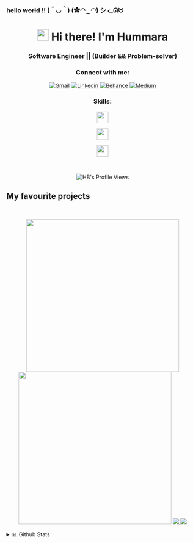 ### hello <del>world</del> !! (＾◡＾) (✿◠‿◠) シ ᓚᘏᗢ 
<h1 align="center"><img src = "https://raw.githubusercontent.com/MartinHeinz/MartinHeinz/master/wave.gif" width = 30px> Hi there! I'm Hummara</h1>
<h3 align="center">Software Engineer || (Builder && Problem-solver)</h3>

<h3 align="center">Connect with me:</h3>
<div align="center">
    <a href="mailto:hummarabashir@gmail.com" target="blank"><img alt="Gmail" src="https://img.shields.io/badge/Gmail-%23e4626b.svg?style=for-the-badge&logo=Gmail&logoColor=ffffff" /></a>
    <a href="https://linkedin.com/in/" target="_blank"><img alt="Linkedin" src="https://img.shields.io/badge/Linkedin-%230077B5.svg?style=for-the-badge&logo=Linkedin&logoColor=ffffff" /></a>
    <a target="_blank" rel="noopener noreferrer nofollow" href=""><img alt="Behance" src="https://img.shields.io/badge/behance-%23f2ca61.svg?style=for-the-badge&logo=behance&logoColor=140200"/></a>
    <a target="_blank" rel="noopener noreferrer nofollow" href=""><img alt="Medium" src="https://img.shields.io/badge/medium-%23ffd2ce.svg?style=for-the-badge&logo=medium&logoColor=140200" /></a>
</div>


<h3 align="center">Skills:</h3>
<p align="center">
    <img src="https://skillicons.dev/icons?i=js,html,css,bootstrap,php,gulp,pug,wordpress,tailwind,firebase" height="30"/>
</p>
<p align="center">
    <img src="https://skillicons.dev/icons?i=react,graphql,materialui,jquery,mysql,nodejs,netlify,sass,styledcomponents,jest,postman" height="30"/>
</p>
<p align="center">
    <img src="https://skillicons.dev/icons?i=github,dotnet,webpack,figma,xd,illustrator,vscode,gatsby,electron,netlify" height="30"/>
    <!-- graphql -->
</p>
<p>&nbsp;</p> 
<p align="center"> 
  <img src="https://komarev.com/ghpvc/?username=hummarabashir&label=Profile%20views&color=0e75b6&style=for-the-badge" alt="HB's Profile Views" /> 
</p>
<!-- <div align="center">
<h4 align="center">if you like what i do, maybe consider buying me a coffee !!</h4>
<p>
    <a target="_blank" rel="noopener noreferrer nofollow" href="https://www.buymeacoffee.com/hummarabashir"><img src="https://camo.githubusercontent.com/05fbf7164544b280f6c2aed38dbecfbbc4c412fbffdc0668ee3cd0ee9c78194a/68747470733a2f2f696d672e736869656c64732e696f2f62616467652f4275792532304d6525323061253230436f666665652d6666646430303f7374796c653d666f722d7468652d6261646765266c6f676f3d6275792d6d652d612d636f66666565266c6f676f436f6c6f723d626c61636b" alt="BuyMeACoffee" data-canonical-src="https://img.shields.io/badge/Buy%20Me%20a%20Coffee-ffdd00?style=for-the-badge&amp;logo=buy-me-a-coffee&amp;logoColor=black" style="max-width: 100%;"></a>
</p>
</div> -->
<!-- <details>
  <summary>Github Stats ⚡</summary>

 <!-- <a href="#">![Github stats](https://github-readme-stats.vercel.app/api?username=hummarabashir&theme=blueberry&count_private=true&hide_border=true&line_height=20)</a>
  <a href="#">![Top Langs](https://github-readme-stats.vercel.app/api/top-langs/?username=hummarabashir&layout=compact&theme=blueberry&count_private=true&hide_border=true)</a>
  <a href="#">[![GitHub Streak](https://github-readme-streak-stats.herokuapp.com?user=hummarabashir&layout=compact&theme=blueberry&count_private=true&hide_border=true)](https://git.io/streak-stats)</a> 
</details> -->
   ## My favourite projects
   <br/>
<p align="center">
  <img width="400" src="https://github.com/hummarabashir/hummarabashir/assets/56365809/655cdd83-3cb9-4a79-9c43-5eb43cfedc0f" />
  <img width="400" src="https://github.com/hummarabashir/hummarabashir/assets/56365809/55e6e7d0-8523-41b1-a9c4-8f14d25de81e" />
    <a href="https://github.com/hummarabashir/ebrary-readoftheday">
  <img align="" src="https://github-readme-stats.vercel.app/api/pin/?username=hummarabashir&repo=ebrary-readoftheday&bg_color=fdffe4&text_color=140200&title_color=e4626b&border_color=ffd2ce&icon_color=e4626b" />
</a>
  <a href="https://github.com/hummarabashir/readaroo">
  <img align="" src="https://github-readme-stats.vercel.app/api/pin/?username=hummarabashir&repo=readaroo&bg_color=ffedf6&text_color=140200&title_color=e4626b&border_color=ffd2ce&icon_color=e4626b" />
</a>
</p>
<details>
    <summary>📊 Github Stats</summary>
    <table align="center">
<tr border="none">
<td width="50%" align="center">
  
  <img  align="center"  src="https://github-readme-stats.vercel.app/api?username=hummarabashir&&theme=dark&show_icons=true&count_private=true" />
  <br></br>
  <img  alt="Hummara streak" src="https://github-readme-streak-stats.herokuapp.com/?user=hummarabashir&theme=dark&hide_border=false" /> 
</td>

<td width="50%" align="center">

  <img  align="center"  src="https://github-readme-stats.anuraghazra1.vercel.app/api/top-langs/?username=hummarabashir&theme=dark&hide_border=false&no-bg=true&no-frame=true&langs_count=10"/>
  
  </td>
</tr>
</table>
</details>
<!-- <details>
 <summary>🏆 Github Profile Trophy</summary>
 </br>
 <p align="center">
  <a href="https://github.com/hummarabashir">
   <img src="https://github-profile-trophy.vercel.app/?username=hummarabashir&column=5&theme=darkhub"/>
  </a>
 </p>
</details> -->

<!--
**hummarabashir/hummarabashir** is a ✨ _special_ ✨ repository because its `README.md` (this file) appears on your GitHub profile.
https://github.com/Ileriayo/markdown-badges
-->


